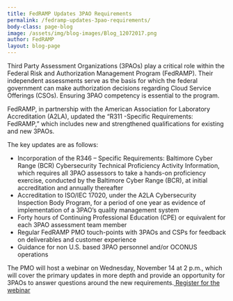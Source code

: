 ```yaml
---
title: FedRAMP Updates 3PAO Requirements 
permalink: /fedramp-updates-3pao-requirements/
body-class: page-blog
image: /assets/img/blog-images/Blog_12072017.png
author: FedRAMP
layout: blog-page
---
```

<p>Third Party Assessment Organizations (3PAOs)  play a  critical role within the Federal Risk and Authorization Management Program (FedRAMP). Their independent  assessments serve as the basis for which the federal government can make authorization decisions regarding Cloud Service Offerings (CSOs). Ensuring 3PAO competency is essential to the program.</p>

<p>FedRAMP, in partnership with the American Association for Laboratory Accreditation (A2LA), updated the “R311 -Specific Requirements: FedRAMP,” which includes new and strengthened qualifications for existing and new 3PAOs. </p>

<p>The key updates are as follows:</p>
<ul>
<li>Incorporation of the R346 – Specific Requirements: Baltimore Cyber Range (BCR) Cybersecurity Technical Proficiency Activity Information, which requires all 3PAO assessors to take a hands-on proficiency exercise, conducted by the Baltimore Cyber Range (BCR), at initial accreditation and annually thereafter </li>
<li>Accreditation to ISO/IEC 17020, under the A2LA Cybersecurity Inspection Body Program, for a period of one year as evidence of implementation of a 3PAO’s quality management system</li>
<li>Forty hours of Continuing Professional Education (CPE) or equivalent for each 3PAO assessment team member</li>
<li>Regular FedRAMP PMO touch-points with 3PAOs and CSPs for feedback on deliverables and customer experience</li>
<li>Guidance for non U.S. based 3PAO personnel and/or  OCONUS operations</li>
</ul>
<p>
The PMO will host a webinar on Wednesday, November 14 at 2 p.m., which will cover the primary updates in more depth and provide an opportunity for 3PAOs to answer questions around the new requirements.<a href="https://www.eventbrite.com/e/fedramp-updates-3pao-requirements-registration-52233039427"> Register for the webinar</a></p>
